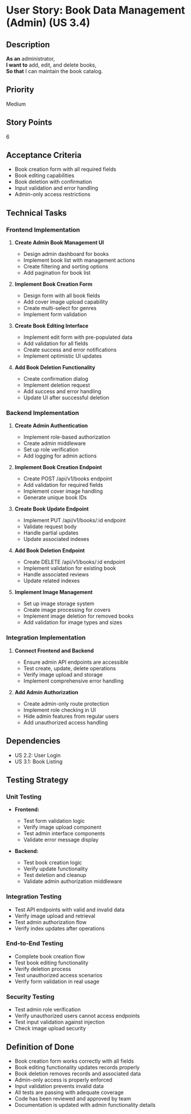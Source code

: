 # User Story: Book Data Management (Admin) (US 3.4)

## Description
**As an** administrator,  
**I want to** add, edit, and delete books,  
**So that** I can maintain the book catalog.

## Priority
Medium

## Story Points
6

## Acceptance Criteria
- Book creation form with all required fields
- Book editing capabilities
- Book deletion with confirmation
- Input validation and error handling
- Admin-only access restrictions

## Technical Tasks

### Frontend Implementation
1. **Create Admin Book Management UI**
   - Design admin dashboard for books
   - Implement book list with management actions
   - Create filtering and sorting options
   - Add pagination for book list

2. **Implement Book Creation Form**
   - Design form with all book fields
   - Add cover image upload capability
   - Create multi-select for genres
   - Implement form validation

3. **Create Book Editing Interface**
   - Implement edit form with pre-populated data
   - Add validation for all fields
   - Create success and error notifications
   - Implement optimistic UI updates

4. **Add Book Deletion Functionality**
   - Create confirmation dialog
   - Implement deletion request
   - Add success and error handling
   - Update UI after successful deletion

### Backend Implementation
1. **Create Admin Authentication**
   - Implement role-based authorization
   - Create admin middleware
   - Set up role verification
   - Add logging for admin actions

2. **Implement Book Creation Endpoint**
   - Create POST /api/v1/books endpoint
   - Add validation for required fields
   - Implement cover image handling
   - Generate unique book IDs

3. **Create Book Update Endpoint**
   - Implement PUT /api/v1/books/:id endpoint
   - Validate request body
   - Handle partial updates
   - Update associated indexes

4. **Add Book Deletion Endpoint**
   - Create DELETE /api/v1/books/:id endpoint
   - Implement validation for existing book
   - Handle associated reviews
   - Update related indexes

5. **Implement Image Management**
   - Set up image storage system
   - Create image processing for covers
   - Implement image deletion for removed books
   - Add validation for image types and sizes

### Integration Implementation
1. **Connect Frontend and Backend**
   - Ensure admin API endpoints are accessible
   - Test create, update, delete operations
   - Verify image upload and storage
   - Implement comprehensive error handling

2. **Add Admin Authorization**
   - Create admin-only route protection
   - Implement role checking in UI
   - Hide admin features from regular users
   - Add unauthorized access handling

## Dependencies
- US 2.2: User Login
- US 3.1: Book Listing

## Testing Strategy

### Unit Testing
- **Frontend:**
  - Test form validation logic
  - Verify image upload component
  - Test admin interface components
  - Validate error message display

- **Backend:**
  - Test book creation logic
  - Verify update functionality
  - Test deletion and cleanup
  - Validate admin authorization middleware

### Integration Testing
- Test API endpoints with valid and invalid data
- Verify image upload and retrieval
- Test admin authorization flow
- Verify index updates after operations

### End-to-End Testing
- Complete book creation flow
- Test book editing functionality
- Verify deletion process
- Test unauthorized access scenarios
- Verify form validation in real usage

### Security Testing
- Test admin role verification
- Verify unauthorized users cannot access endpoints
- Test input validation against injection
- Check image upload security

## Definition of Done
- Book creation form works correctly with all fields
- Book editing functionality updates records properly
- Book deletion removes records and associated data
- Admin-only access is properly enforced
- Input validation prevents invalid data
- All tests are passing with adequate coverage
- Code has been reviewed and approved by team
- Documentation is updated with admin functionality details
